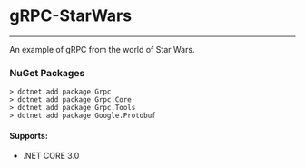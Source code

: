 # gRPC-StarWars
------------------------------
An example of gRPC from the world of Star Wars.

### NuGet Packages
``` 
> dotnet add package Grpc
> dotnet add package Grpc.Core
> dotnet add package Grpc.Tools
> dotnet add package Google.Protobuf
```

#### Supports:
- .NET CORE 3.0